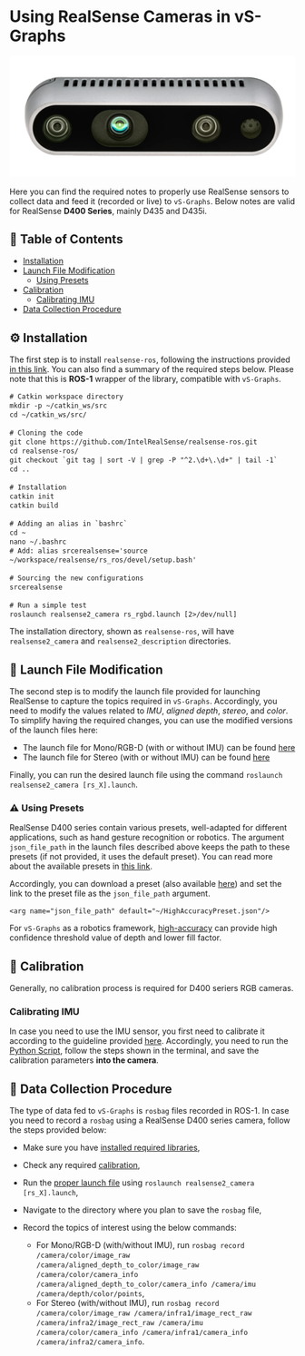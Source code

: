 # Using RealSense Cameras in vS-Graphs

![RealSense](realsense.png "RealSense")

Here you can find the required notes to properly use RealSense sensors to collect data and feed it (recorded or live) to `vS-Graphs`. Below notes are valid for RealSense **D400 Series**, mainly D435 and D435i.

## 📃 Table of Contents

- [Installation](#instal)
- [Launch File Modification](#modify)
  - [Using Presets](#presets)
- [Calibration](#calibrate)
  - [Calibrating IMU](#imu)
- [Data Collection Procedure](#data)

## ⚙️ Installation <a id="instal"></a>

The first step is to install `realsense-ros`, following the instructions provided [in this link](https://github.com/IntelRealSense/realsense-ros/tree/ros1-legacy). You can also find a summary of the required steps below. Please note that this is **ROS-1** wrapper of the library, compatible with `vS-Graphs`.

```
# Catkin workspace directory
mkdir -p ~/catkin_ws/src
cd ~/catkin_ws/src/

# Cloning the code
git clone https://github.com/IntelRealSense/realsense-ros.git
cd realsense-ros/
git checkout `git tag | sort -V | grep -P "^2.\d+\.\d+" | tail -1`
cd ..

# Installation
catkin init
catkin build

# Adding an alias in `bashrc`
cd ~
nano ~/.bashrc
# Add: alias srcerealsense='source ~/workspace/realsense/rs_ros/devel/setup.bash'

# Sourcing the new configurations
srcerealsense

# Run a simple test
roslaunch realsense2_camera rs_rgbd.launch [2>/dev/null]
```

The installation directory, shown as `realsense-ros`, will have `realsense2_camera` and `realsense2_description` directories.

## 📝 Launch File Modification <a id="modify"></a>

The second step is to modify the launch file provided for launching RealSense to capture the topics required in `vS-Graphs`. Accordingly, you need to modify the values related to _IMU_, _aligned depth_, _stereo_, and _color_. To simplify having the required changes, you can use the modified versions of the launch files here:

- The launch file for Mono/RGB-D (with or without IMU) can be found [here](/doc/RealSense/rs_d435_rgbd.launch)
- The launch file for Stereo (with or without IMU) can be found [here](/doc/RealSense/rs_d435_stereo.launch)

Finally, you can run the desired launch file using the command `roslaunch realsense2_camera [rs_X].launch`.

### ⚠️ Using Presets <a id="presets"></a>

RealSense D400 series contain various presets, well-adapted for different applications, such as hand gesture recognition or robotics. The argument `json_file_path` in the launch files described above keeps the path to these presets (if not provided, it uses the default preset). You can read more about the available presets in [this link](https://dev.intelrealsense.com/docs/d400-series-visual-presets).

Accordingly, you can download a preset (also available [here](/doc/RealSense/presets/)) and set the link to the preset file as the `json_file_path` argument.

```
<arg name="json_file_path" default="~/HighAccuracyPreset.json"/>
```

For `vS-Graphs` as a robotics framework, [high-accuracy](/doc/RealSense/presets/HighAccuracyPreset.json) can provide high confidence threshold value of depth and lower fill factor.

## 🔨 Calibration <a id="calibrate"></a>

Generally, no calibration process is required for D400 seriers RGB cameras.

### Calibrating IMU <a id="imu"></a>

In case you need to use the IMU sensor, you first need to calibrate it according to the guideline provided [here](/doc/RealSense/calibration/rs_d435i_imu_calibration.pdf). Accordingly, you need to run the [Python Script](/doc/RealSense/calibration/rs-imu-calibration.py), follow the steps shown in the terminal, and save the calibration parameters **into the camera**.

## 💽 Data Collection Procedure <a id="data"></a>

The type of data fed to `vS-Graphs` is `rosbag` files recorded in ROS-1. In case you need to record a `rosbag` using a RealSense D400 series camera, follow the steps provided below:

- Make sure you have [installed required libraries](#instal),
- Check any required [calibration](#calibrate),
- Run the [proper launch file](#modify) using `roslaunch realsense2_camera [rs_X].launch`,
- Navigate to the directory where you plan to save the `rosbag` file,
- Record the topics of interest using the below commands:

  - For Mono/RGB-D (with/without IMU), run `rosbag record /camera/color/image_raw /camera/aligned_depth_to_color/image_raw /camera/color/camera_info /camera/aligned_depth_to_color/camera_info /camera/imu /camera/depth/color/points`,
  - For Stereo (with/without IMU), run `rosbag record /camera/color/image_raw /camera/infra1/image_rect_raw /camera/infra2/image_rect_raw /camera/imu /camera/color/camera_info /camera/infra1/camera_info /camera/infra2/camera_info`.
